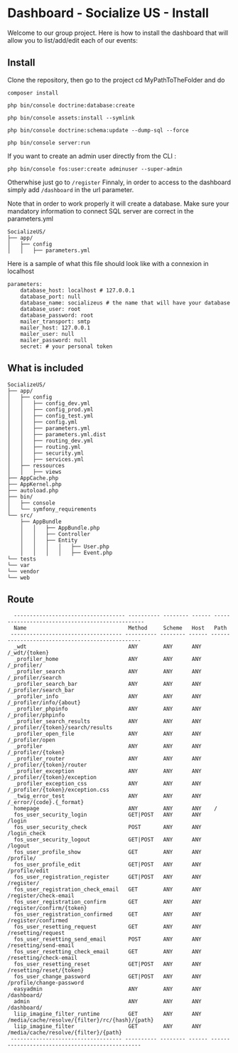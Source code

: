 Dashboard - Socialize US - Install
========================

Welcome to our group project. 
Here is how to install the dashboard that will allow you to list/add/edit each of our events: 

Install
--------------
Clone the repository, then go to the project cd MyPathToTheFolder and do
```
composer install

php bin/console doctrine:database:create

php bin/console assets:install --symlink

php bin/console doctrine:schema:update --dump-sql --force

php bin/console server:run
```
If you want to create an admin user directly from the CLI :
```
php bin/console fos:user:create adminuser --super-admin
```
Otherwhise just go to ```/register```
Finnaly, in order to access to the dashboard simply add ```/dashboard``` in the url parameter. 


Note that in order to work properly it will create a database. Make sure your mandatory information to connect SQL server are correct in the parameters.yml
```
SocializeUS/
├── app/
│   ├── config
│   │   ├── parameters.yml
```
Here is a sample of what this file should look like with a connexion in localhost
```
parameters:
    database_host: localhost # 127.0.0.1
    database_port: null
    database_name: socializeus # the name that will have your database
    database_user: root
    database_password: root 
    mailer_transport: smtp
    mailer_host: 127.0.0.1
    mailer_user: null
    mailer_password: null
    secret: # your personal token 

```

What is included
--------------

```
SocializeUS/
├── app/
│   ├── config
│   │   ├── config_dev.yml
│   │   ├── config_prod.yml
│   │   ├── config_test.yml
│   │   ├── config.yml
│   │   ├── parameters.yml
│   │   ├── parameters.yml.dist
│   │   ├── routing_dev.yml
│   │   ├── routing.yml
│   │   ├── security.yml
│   │   ├── services.yml
│   ├── ressources
│   │   ├── views
├── AppCache.php
├── AppKernel.php
├── autoload.php
├── bin/
│   ├── console
│   └── symfony_requirements
└── src/
    ├── AppBundle
    │   │   ├── AppBundle.php
    │   │   ├── Controller
    │   │   ├── Entity
    │   │   │   │   ├── User.php
    │   │   │   │   ├── Event.php
└── tests
└── var
└── vendor
└── web
```

Route
--------------
```
  ----------------------------------- ---------- -------- ------ ------------------------------------------------
  Name                                Method     Scheme   Host   Path
 ----------------------------------- ---------- -------- ------ ------------------------------------------------
  _wdt                                ANY        ANY      ANY    /_wdt/{token}
  _profiler_home                      ANY        ANY      ANY    /_profiler/
  _profiler_search                    ANY        ANY      ANY    /_profiler/search
  _profiler_search_bar                ANY        ANY      ANY    /_profiler/search_bar
  _profiler_info                      ANY        ANY      ANY    /_profiler/info/{about}
  _profiler_phpinfo                   ANY        ANY      ANY    /_profiler/phpinfo
  _profiler_search_results            ANY        ANY      ANY    /_profiler/{token}/search/results
  _profiler_open_file                 ANY        ANY      ANY    /_profiler/open
  _profiler                           ANY        ANY      ANY    /_profiler/{token}
  _profiler_router                    ANY        ANY      ANY    /_profiler/{token}/router
  _profiler_exception                 ANY        ANY      ANY    /_profiler/{token}/exception
  _profiler_exception_css             ANY        ANY      ANY    /_profiler/{token}/exception.css
  _twig_error_test                    ANY        ANY      ANY    /_error/{code}.{_format}
  homepage                            ANY        ANY      ANY    /
  fos_user_security_login             GET|POST   ANY      ANY    /login
  fos_user_security_check             POST       ANY      ANY    /login_check
  fos_user_security_logout            GET|POST   ANY      ANY    /logout
  fos_user_profile_show               GET        ANY      ANY    /profile/
  fos_user_profile_edit               GET|POST   ANY      ANY    /profile/edit
  fos_user_registration_register      GET|POST   ANY      ANY    /register/
  fos_user_registration_check_email   GET        ANY      ANY    /register/check-email
  fos_user_registration_confirm       GET        ANY      ANY    /register/confirm/{token}
  fos_user_registration_confirmed     GET        ANY      ANY    /register/confirmed
  fos_user_resetting_request          GET        ANY      ANY    /resetting/request
  fos_user_resetting_send_email       POST       ANY      ANY    /resetting/send-email
  fos_user_resetting_check_email      GET        ANY      ANY    /resetting/check-email
  fos_user_resetting_reset            GET|POST   ANY      ANY    /resetting/reset/{token}
  fos_user_change_password            GET|POST   ANY      ANY    /profile/change-password
  easyadmin                           ANY        ANY      ANY    /dashboard/
  admin                               ANY        ANY      ANY    /dashboard/
  liip_imagine_filter_runtime         GET        ANY      ANY    /media/cache/resolve/{filter}/rc/{hash}/{path}
  liip_imagine_filter                 GET        ANY      ANY    /media/cache/resolve/{filter}/{path}
 ----------------------------------- ---------- -------- ------ ------------------------------------------------
```
